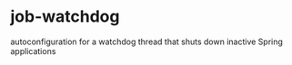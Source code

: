 # job-watchdog
autoconfiguration for a watchdog thread that shuts down inactive Spring applications 
